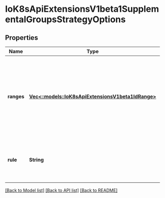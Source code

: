 # IoK8sApiExtensionsV1beta1SupplementalGroupsStrategyOptions

## Properties
Name | Type | Description | Notes
------------ | ------------- | ------------- | -------------
**ranges** | [**Vec<::models::IoK8sApiExtensionsV1beta1IdRange>**](io.k8s.api.extensions.v1beta1.IDRange.md) | ranges are the allowed ranges of supplemental groups.  If you would like to force a single supplemental group then supply a single range with the same start and end. Required for MustRunAs. | [optional] 
**rule** | **String** | rule is the strategy that will dictate what supplemental groups is used in the SecurityContext. | [optional] 

[[Back to Model list]](../README.md#documentation-for-models) [[Back to API list]](../README.md#documentation-for-api-endpoints) [[Back to README]](../README.md)


